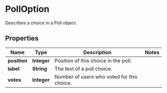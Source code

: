 

# PollOption

Describes a choice in a Poll object.

## Properties

Name | Type | Description | Notes
------------ | ------------- | ------------- | -------------
**position** | **Integer** | Position of this choice in the poll. | 
**label** | **String** | The text of a poll choice. | 
**votes** | **Integer** | Number of users who voted for this choice. | 



